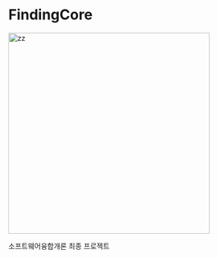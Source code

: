 # FindingCore

<img width="400" alt="zz" src="https://github.com/Show-Boo/FindingCore_SogaronProject/assets/127947296/0693a2d7-05d7-4b82-9bb8-8c45f311d8aa">

소프트웨어융합개론 최종 프로젝트
